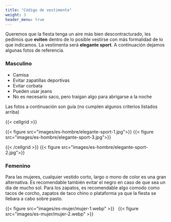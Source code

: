 ```yaml
---
title: "Código de vestimenta"
weight: 3
header_menu: true
---
```

Queremos que la fiesta tenga un aire más bien descontracturado, les pedimos que **eviten** dentro de lo posible vestirse con más formalidad de lo que indicamos. La vestimenta será **elegante sport**. A continuación dejamos algunas fotos de referencia.

### Masculino
- Camisa
- Evitar zapatillas deportivas
- Evitar corbata
- Pueden usar jeans
- No es necesario saco, pero traigan algo para abrigarse a la noche

Las fotos a continuación son guía (no cumplen algunos criterios listados arriba)

{{< cellgrid >}}

{{< figure src="images/es-hombre/elegante-sport-1.jpg">}}
{{< figure src="images/es-hombre/elegante-sport-3.jpg">}}

{{< /cellgrid >}}
{{< figure src="images/es-hombre/elegante-sport-2.jpg">}}

### Femenino

Para las mujeres, cualquier vestido corto, largo o mono de color es una gran alternativa. Es recomendable también evitar el negro en caso de que sea un día de mucho sol. 
Para los zapatos, es recomendable algo comodo como tacos de corcho, zapatos de taco chino o plataforma ya que la fiesta se llebara a cabo sobre pasto.


{{< figure src="images/es-mujer/mujer-1.webp" >}}
&nbsp;
{{< figure src="images/es-mujer/mujer-2.webp" >}}
